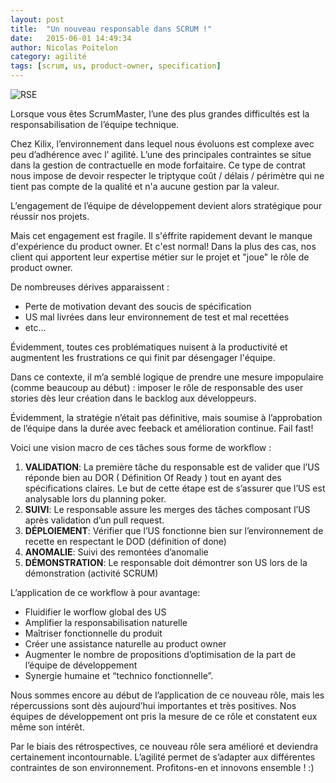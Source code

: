 ```yaml
---
layout: post
title:  "Un nouveau responsable dans SCRUM !"
date:   2015-06-01 14:49:34
author: Nicolas Poitelon
category: agilité
tags: [scrum, us, product-owner, specification]
---
```

![RSE](http://agile4manager.com/wp-content/uploads/2014/09/rse.jpg)

Lorsque vous êtes ScrumMaster, l’une des plus grandes difficultés est la responsabilisation de l’équipe technique. 

Chez Kilix, l’environnement dans lequel nous évoluons est complexe avec peu d’adhérence avec l’ agilité. 
L’une des principales contraintes se situe dans la gestion de contractuelle en mode forfaitaire. 
Ce type de contrat nous impose de devoir respecter le triptyque coût / délais / périmètre qui ne tient pas compte de la qualité et n'a aucune gestion par la valeur.

L’engagement de l’équipe de développement devient alors stratégique pour réussir nos projets.
<!--more-->
Mais cet engagement est fragile. Il s'éffrite rapidement devant le manque d'expérience du product owner.
Et c'est normal! Dans la plus des cas, nos client qui apportent leur expertise métier sur le projet et "joue" le rôle de product owner.

De nombreuses dérives apparaissent :

* Perte de motivation devant des soucis de spécification
* US mal livrées dans leur environnement de test et mal recettées
* etc…

Évidemment, toutes ces problématiques nuisent à la productivité et augmentent les frustrations ce qui finit par désengager l'équipe.

Dans ce contexte, il m’a semblé logique de prendre une mesure impopulaire (comme beaucoup au début) : imposer le rôle de responsable des user stories dès leur création dans le backlog aux développeurs.

Évidemment, la stratégie n’était pas définitive, mais soumise à l’approbation de l’équipe dans la durée avec feeback et amélioration continue. Fail fast!

Voici une vision macro de ces tâches sous forme de workflow :

1. **VALIDATION**: La première tâche du responsable est de valider que l’US réponde bien au DOR ( Définition Of Ready ) tout en ayant des spécifications claires. Le but de cette étape est de s’assurer que l’US est analysable lors du planning poker.
2. **SUIVI**: Le responsable assure les merges des tâches composant l’US après validation d’un pull request.
3. **DÉPLOIEMENT**: Vérifier que l’US fonctionne bien sur l’environnement de recette en respectant le DOD (définition of done)
4. **ANOMALIE**: Suivi des remontées d’anomalie
5. **DÉMONSTRATION**: Le responsable doit démontrer son US lors de la démonstration (activité SCRUM)

L’application de ce workflow à pour avantage:

* Fluidifier le worflow global des US
* Amplifier la responsabilisation naturelle
* Maîtriser fonctionnelle du produit
* Créer une assistance naturelle au product owner
* Augmenter le nombre de propositions d’optimisation de la part de l’équipe de développement
* Synergie humaine et “technico fonctionnelle”.

Nous sommes encore au début de l’application de ce nouveau rôle, mais les répercussions sont dès aujourd’hui importantes et très positives.
Nos équipes de développement ont pris la mesure de ce rôle et constatent eux même son intérêt.

Par le biais des rétrospectives, ce nouveau rôle sera amélioré et deviendra certainement incontournable.
L’agilité permet de s’adapter aux différentes contraintes de son environnement.
Profitons-en et innovons ensemble ! :)
